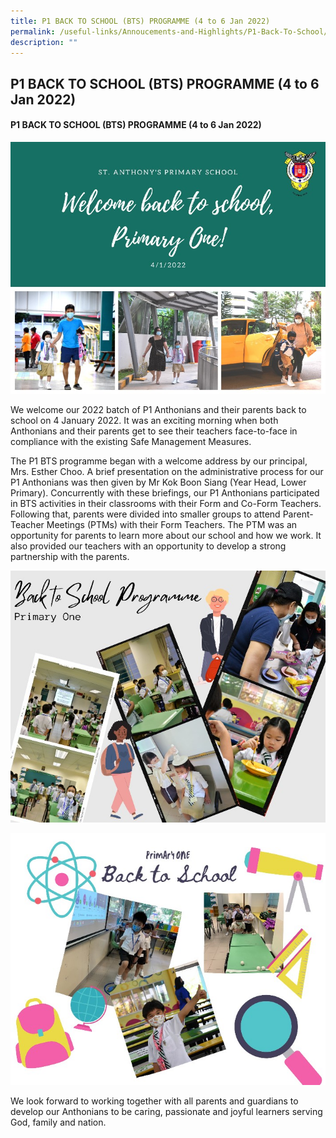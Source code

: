 ```yaml
---
title: P1 BACK TO SCHOOL (BTS) PROGRAMME (4 to 6 Jan 2022)
permalink: /useful-links/Annoucements-and-Highlights/P1-Back-To-School/
description: ""
---
```


## P1 BACK TO SCHOOL (BTS) PROGRAMME (4 to 6 Jan 2022)

#### P1 BACK TO SCHOOL (BTS) PROGRAMME (4 to 6 Jan 2022)

![](/images/BTS%201.jpeg)

We welcome our 2022 batch of P1 Anthonians and their parents back to school on 4 January 2022. It was an exciting morning when both Anthonians and their parents get to see their teachers face-to-face in compliance with the existing Safe Management Measures.  
  

The P1 BTS programme began with a welcome address by our principal, Mrs. Esther Choo. A brief presentation on the administrative process for our P1 Anthonians was then given by Mr Kok Boon Siang (Year Head, Lower Primary). Concurrently with these briefings, our P1 Anthonians participated in BTS activities in their classrooms with their Form and Co-Form Teachers. Following that, parents were divided into smaller groups to attend Parent-Teacher Meetings (PTMs) with their Form Teachers. The PTM was an opportunity for parents to learn more about our school and how we work. It also provided our teachers with an opportunity to develop a strong partnership with the parents.

![](/images/BTS2a.jpeg)

![](/images/BTS2b.jpeg)

We look forward to working together with all parents and guardians to develop our Anthonians to be caring, passionate and joyful learners serving God, family and nation.